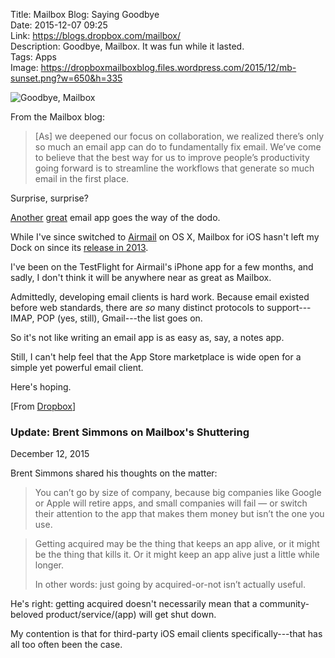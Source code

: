 Title: Mailbox Blog: Saying Goodbye  
Date: 2015-12-07 09:25  
Link: https://blogs.dropbox.com/mailbox/  
Description: Goodbye, Mailbox. It was fun while it lasted.  
Tags: Apps  
Image: https://dropboxmailboxblog.files.wordpress.com/2015/12/mb-sunset.png?w=650&h=335  

![Goodbye, Mailbox][files]

From the Mailbox blog:

> [As] we deepened our focus on collaboration, we realized there’s only so much an email app can do to fundamentally fix email. We’ve come to believe that the best way for us to improve people’s productivity going forward is to streamline the workflows that generate so much email in the first place.

Surprise, surprise?

[Another][archive] [great][wikipedia] email app goes the way of the dodo.

While I've since switched to [Airmail][apple] on OS X, Mailbox for iOS hasn't left my Dock on since its [release in 2013][dropbox].

I've been on the TestFlight for Airmail's iPhone app for a few months, and sadly, I don't think it will be anywhere near as great as Mailbox.

Admittedly, developing email clients is hard work. Because email existed before web standards, there are *so* many distinct protocols to support---IMAP, POP (yes, still), Gmail---the list goes on.

So it's not like writing an email app is as easy as, say, a notes app.

Still, I can't help feel that the App Store marketplace is wide open for a simple yet powerful email client.

Here's hoping.

[From [Dropbox][dropbox 2]]

<aside class="update">
 
 ### Update: Brent Simmons on Mailbox's Shuttering
<p class="updateTime"><time datetime="2015-12-07">December 12, 2015</time></p>

Brent Simmons shared his thoughts on the matter:

> You can’t go by size of company, because big companies like Google or Apple will retire apps, and small companies will fail — or switch their attention to the app that makes them money but isn’t the one you use.

> Getting acquired may be the thing that keeps an app alive, or it might be the thing that kills it. Or it might keep an app alive just a little while longer.
>
> In other words: just going by acquired-or-not isn’t actually useful.

He's right: getting acquired doesn't necessarily mean that a community-beloved product/service/(app) will get shut down.

My contention is that for third-party iOS email clients specifically---that has all too often been the case.

</aside>

[apple]: https://itunes.apple.com/us/app/airmail-2.5/id918858936?mt=12&at=1l3vx9s "Airmail 2.5 on the Mac App Store"
[archive]: https://web.archive.org/web/20130611062216/http://www.sprw.me/? "Google purchasing Sparrow"
[dropbox]: https://blogs.dropbox.com/mailbox/2013/01/reserve-your-mailbox-today/ "Mailbox's first blog post"
[dropbox 2]: https://blogs.dropbox.com/dropbox/2015/12/saying-goodbye-to-carousel-and-mailbox/ "Dropbox linking to Mailbox blog post"
[files]: https://dropboxmailboxblog.files.wordpress.com/2015/12/mb-sunset.png?w=650&h=335 "Goodbye, Mailbox"
[wikipedia]: https://en.wikipedia.org/wiki/Sparrow_(email_client) "Wikipedia: Sparrow (email client)"